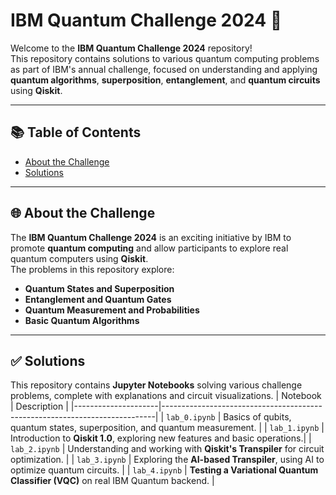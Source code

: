 # IBM Quantum Challenge 2024 🚀

Welcome to the **IBM Quantum Challenge 2024** repository!  
This repository contains solutions to various quantum computing problems as part of IBM's annual challenge, focused on understanding and applying **quantum algorithms**, **superposition**, **entanglement**, and **quantum circuits** using **Qiskit**.

---

## 📚 Table of Contents

- [About the Challenge](#-about-the-challenge)
- [Solutions](#-solutions)

---

## 🌐 About the Challenge

The **IBM Quantum Challenge 2024** is an exciting initiative by IBM to promote **quantum computing** and allow participants to explore real quantum computers using **Qiskit**.  
The problems in this repository explore:

- **Quantum States and Superposition**
- **Entanglement and Quantum Gates**
- **Quantum Measurement and Probabilities**
- **Basic Quantum Algorithms**

---

## ✅ Solutions

This repository contains **Jupyter Notebooks** solving various challenge problems, complete with explanations and circuit visualizations.
| Notebook             | Description                                                                |
|---------------------|----------------------------------------------------------------------------|
| `lab_0.ipynb`        | Basics of qubits, quantum states, superposition, and quantum measurement.  |
| `lab_1.ipynb`        | Introduction to **Qiskit 1.0**, exploring new features and basic operations.|
| `lab_2.ipynb`        | Understanding and working with **Qiskit's Transpiler** for circuit optimization. |
| `lab_3.ipynb`        | Exploring the **AI-based Transpiler**, using AI to optimize quantum circuits. |
| `lab_4.ipynb`        | **Testing a Variational Quantum Classifier (VQC)** on real IBM Quantum backend. |
